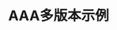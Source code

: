 # AAA多版本示例

<MyGlobalComponent />


<VersionSwitcher>

<!-- 版本1 -->
<VersionBlock target="v1">



</VersionBlock>

<!-- 版本2 -->
<VersionBlock target="v2">



</VersionBlock>

<!-- 版本3 -->
<VersionBlock target="v3">



</VersionBlock>

</VersionSwitcher>